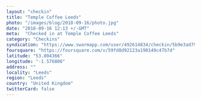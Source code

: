 ```yaml
---
layout: "checkin"
title: "Temple Coffee Leeds"
photo: "/images/blog/2018-09-16/photo.jpg"
date: "2018-09-16 12:13 +/-GMT"
meta:  "Checked in at Temple Coffee Leeds"
category: "Checkins"
syndication: "https://www.swarmapp.com/user/492614834/checkin/5b9e3ad798fbfc002cf72204"
foursquare: "https://foursquare.com/v/59fd8d92123a190149c47b7d"
latitude: "53.804366"
longitude: "-1.576806"
address: ""
locality: "Leeds"
region: "Leeds"
country: "United Kingdom"
twitterCard: false
---
```


